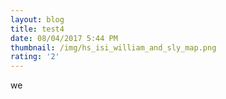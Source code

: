 ```yaml
---
layout: blog
title: test4
date: 08/04/2017 5:44 PM
thumbnail: /img/hs_isi_william_and_sly_map.png
rating: '2'
---
```

we
